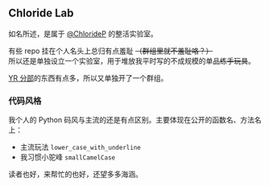 ## Chloride Lab
如名所述，是属于 [@ChlorideP](https://github.com/ChlorideP) 的整活实验室。

有些 repo 挂在个人名头上总归有点羞耻 ~~（群组里就不羞耻咯？）~~  
所以还是单独设立一个实验室，用于堆放我平时写的不成规模的单品~~练手玩具~~。

[YR 分部](https://github.com/ClLab-YR)的东西有点多，所以又单独开了一个群组。

### 代码风格
我个人的 Python 码风与主流的还是有点区别。主要体现在公开的函数名、方法名上：
- 主流玩法 `lower_case_with_underline`
- 我习惯小驼峰 `smallCamelCase`

读者也好，来帮忙的也好，还望多多海涵。

